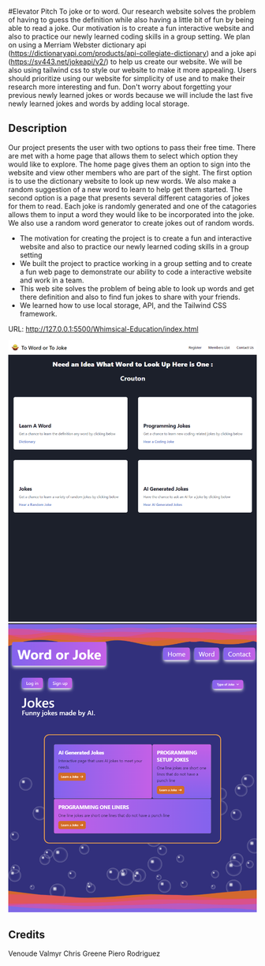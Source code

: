 #Elevator Pitch 
To joke or to word. Our research website solves the problem of having to guess the definition while also having a little bit of fun by being able to read a joke. Our motivation is to create a fun interactive website and also to practice our newly learned coding skills in a group setting. We plan on using a Merriam Webster dictionary api (https://dictionaryapi.com/products/api-collegiate-dictionary) and a joke api (https://sv443.net/jokeapi/v2/) to help us create our website. We will be also using tailwind css to style our website to make it more appealing. Users should prioritize using our website for simplicity of use and to make their research more interesting and fun. Don't worry about forgetting your previous newly learned jokes or words because we will include the last five newly learned jokes and words by adding local storage.  

## Description

Our project presents the user with two options to pass their free time. There are met with a home page that allows them to select which option they would like to explore. The home page gives them an option to sign into the website and view other members who are part of the sight. The first option is to use the dictionary website to look up new words. We also make a random suggestion of a new word to learn to help get them started. The second option is a page that presents several different catagories of jokes for them to read. Each joke is randomly generated and one of the catagories allows them to input a word they would like to be incorporated into the joke. We also use a random word generator to create jokes out of random words. 

- The motivation for creating the project is to create a fun and interactive website and also to practice our newly learned coding skills in a group setting
- We built the project to practice working in a group setting and to create a fun web page to demonstrate our ability to code a interactive website and work in a team. 
- This web site solves the problem of being able to look up words and get there definition and also to find fun jokes to share with your friends. 
- We learned how to use local storage, API, and the Tailwind CSS framework. 

URL: http://127.0.0.1:5500/Whimsical-Education/index.html

![homePage](./assets/toWordorJokeHomePage.png)
![jokeHomePage](./assets/jokeHomePageScreenShot.png)

## Credits
Venoude Valmyr
Chris Greene
Piero Rodriguez